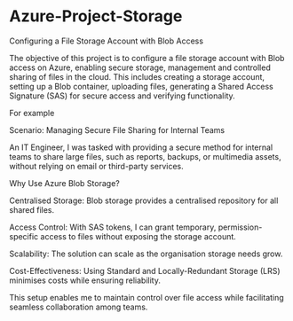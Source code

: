 # Azure-Project-Storage
Configuring a File Storage Account with Blob Access

The objective of this project is to configure a file storage account with Blob access on Azure, enabling secure storage, management and controlled sharing of files in the cloud. This includes creating a storage account, setting up a Blob container, uploading files, generating a Shared Access Signature (SAS) for secure access and verifying functionality.

For example

Scenario: Managing Secure File Sharing for Internal Teams

An IT Engineer, I was tasked with providing a secure method for internal teams to share large files, such as reports, backups, or multimedia assets, without relying on email or third-party services.

Why Use Azure Blob Storage?

Centralised Storage: Blob storage provides a centralised repository for all shared files.

Access Control: With SAS tokens, I can grant temporary, permission-specific access to files without exposing the storage account.

Scalability: The solution can scale as the organisation storage needs grow.

Cost-Effectiveness: Using Standard and Locally-Redundant Storage (LRS) minimises costs while ensuring reliability.

This setup enables me to maintain control over file access while facilitating seamless collaboration among teams.
